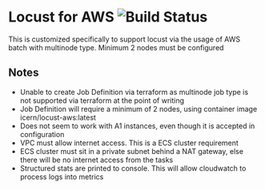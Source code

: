 # Locust for AWS ![Build Status](https://travis-ci.com/jinhong-/locust-aws.svg?branch=master)

This is customized specifically to support locust via the usage of AWS batch with multinode type. Minimum 2 nodes must be configured

## Notes

- Unable to create Job Definition via terraform as multinode job type is not supported via terraform at the point of writing
- Job Definition will require a minimum of 2 nodes, using container image icern/locust-aws:latest
- Does not seem to work with A1 instances, even though it is accepted in configuration
- VPC must allow internet access. This is a ECS cluster requirement
- ECS cluster must sit in a private subnet behind a NAT gateway, else there will be no internet access from the tasks
- Structured stats are printed to console. This will allow cloudwatch to process logs into metrics